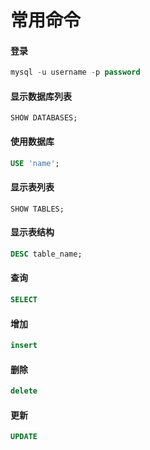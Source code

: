 # 常用命令

#### 登录

```sql
mysql -u username -p password
```

#### 显示数据库列表

```
SHOW DATABASES;
```

#### 使用数据库

```sql
USE 'name';
```

#### 显示表列表

```sqsl
SHOW TABLES;
```

#### 显示表结构

```sql
DESC table_name;
```

#### 查询

```sql
SELECT
```

#### 增加

```sql
insert
```

#### 删除

```sql
delete
```

#### 更新

```sql
UPDATE 
```

